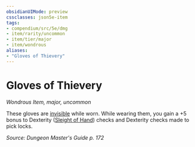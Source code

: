 ```yaml
---
obsidianUIMode: preview
cssclasses: json5e-item
tags:
- compendium/src/5e/dmg
- item/rarity/uncommon
- item/tier/major
- item/wondrous
aliases: 
- "Gloves of Thievery"
---
```

# Gloves of Thievery
*Wondrous Item, major, uncommon*  


These gloves are [invisible](/compendium/rules/conditions.md#invisible) while worn. While wearing them, you gain a +5 bonus to Dexterity ([Sleight of Hand](/compendium/rules/skills.md#Sleight%20of%20Hand)) checks and Dexterity checks made to pick locks.

*Source: Dungeon Master's Guide p. 172*